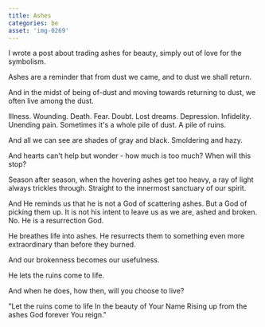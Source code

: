 ```yaml
---
title: Ashes
categories: be
asset: 'img-0269'
---
```

I wrote a post about trading ashes for beauty, simply out of love for the symbolism.

Ashes are a reminder that from dust we came, and to dust we shall return.

And in the midst of being of-dust and moving towards returning to dust, we often live among the dust.

Illness. Wounding. Death. Fear. Doubt. Lost dreams. Depression. Infidelity. Unending pain. Sometimes it's a whole pile of dust. A pile of ruins.

And all we can see are shades of gray and black. Smoldering and hazy.

And hearts can't help but wonder - how much is too much? When will this stop?

Season after season, when the hovering ashes get too heavy, a ray of light always trickles through. Straight to the innermost sanctuary of our spirit.

And He reminds us that he is not a God of scattering ashes. But a God of picking them up. It is not his intent to leave us as we are, ashed and broken. No. He is a resurrection God.

He breathes life into ashes. He resurrects them to something even more extraordinary than before they burned.

And our brokenness becomes our usefulness.

He lets the ruins come to life.

And when he does, how then, will you choose to live?

"Let the ruins come to life
In the beauty of Your Name
Rising up from the ashes
God forever You reign."

